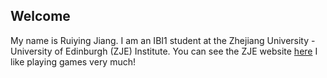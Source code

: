 ## Welcome 

My name is Ruiying Jiang. 
I am an IBI1 student at the Zhejiang University - University of Edinburgh (ZJE) Institute.
You can see the ZJE website [here](https://zje.zju.edu.cn/zje/main.htm) 
I like playing games very much!